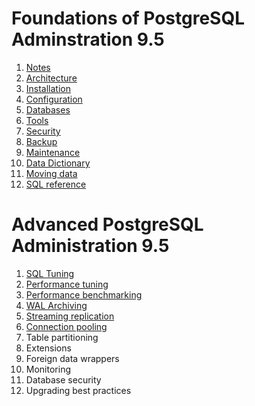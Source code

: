 # Foundations of PostgreSQL Adminstration 9.5

1. [Notes](notes.md)
2. [Architecture](architecture.md)
3. [Installation](installation.md)
4. [Configuration](configuration.md)
5. [Databases](databases.md)
6. [Tools](tools.md)
7. [Security](security.md)
8. [Backup](backup.md)
9. [Maintenance](maintenance.md)
10. [Data Dictionary](data_dict.md)
11. [Moving data](moving_data.md)
12. [SQL reference](sql.md)

# Advanced PostgreSQL Administration 9.5

1. [SQL Tuning](sql_tuning.md)
2. [Performance tuning](performance_tuning.md)
3. [Performance benchmarking](performance_benchmarking.md)
4. [WAL Archiving](wal_archiving.md)
5. [Streaming replication](streaming_replication.md`)
6. [Connection pooling](connection_pooling.md)
7. Table partitioning
8. Extensions
9. Foreign data wrappers
10. Monitoring
11. Database security
12. Upgrading best practices
